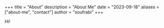 +++
title = "About"
description = "About Me"
date = "2023-09-18"
aliases = ["about-me", "contact"]
author = "soufrabi"
+++

Hi!
